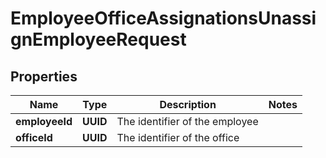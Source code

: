 

# EmployeeOfficeAssignationsUnassignEmployeeRequest


## Properties

| Name | Type | Description | Notes |
|------------ | ------------- | ------------- | -------------|
|**employeeId** | **UUID** | The identifier of the employee |  |
|**officeId** | **UUID** | The identifier of the office |  |



